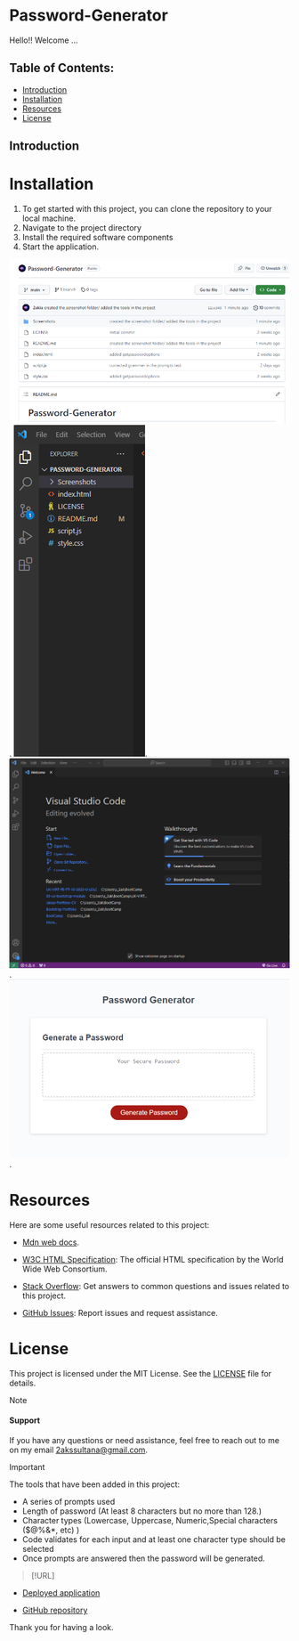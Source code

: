 # Password-Generator

Hello!! Welcome ...

## Table of Contents:
* [Introduction](#introduction)
* [Installation](#installation)
* [Resources](#resources)
* [License](#license)



## Introduction






# Installation

1. To get started with this project, you can clone the repository to your local machine.
2. Navigate to the project directory
3. Install the required software components
4. Start the application.


![Example Screenshot 1](/Screenshots/Repo%20screenshot.png).
![Example Screenshot 2](/Screenshots/screenshot%202.png).
![Example Screenshot 3](/Screenshots/Screenshot%203.png).
![Example Screenshot 4](/Screenshots/screenshot%204.png).



# Resources 

Here are some useful resources related to this project:

- [Mdn web docs](https://developer.mozilla.org/en-US/docs/Web/JavaScript).

- [W3C HTML Specification](https://www.w3.org/TR/html52/): The official HTML specification by the World Wide Web      Consortium.
- [Stack Overflow](https://stackoverflow.com): Get answers to common questions and issues related to this project.

- [GitHub Issues](https://support.github.com/features/issues): Report issues and request assistance.



# License

This project is licensed under the MIT License. See the [LICENSE](LICENSE) file for details.


> [!NOTE]

#### Support 

If you have any questions or need assistance, feel free to reach out to me on my email 2akssultana@gmail.com.


> [!IMPORTANT]

The tools that have been added in this project:

- A series of prompts used
- Length of password (At least 8 characters but no more than 128.)
- Character types (Lowercase, Uppercase, Numeric,Special characters ($@%&*, etc)  )
- Code validates for each input and at least one character type should be selected
- Once prompts are answered then the password will be generated.



> [!URL]

- [Deployed application]()

- [GitHub repository]()



Thank you for having a look.

